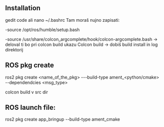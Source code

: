 ## Installation

gedit code ali nano ~/.bashrc
Tam moraš nujno zapisati:

-source /opt/ros/humble/setup.bash 


-source /usr/share/colcon_argcomplete/hook/colcon-argcomplete.bash -> deloval ti bo <tab> pri colcon build ukazu
Colcon build -> dobiš build install in log direktorij

## ROS pkg create
ros2 pkg create <name_of_the_pkg> ---build-type ament_<python/cmake> --dependendcies <lib> <msg_type>

colcon build v src dir
## ROS launch file:
ros2 pkg create app_bringup --build-type ament_cmake



